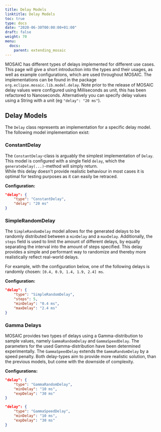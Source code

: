 ```yaml
---
title: Delay Models
linktitle: Delay Models 
toc: true
type: docs
date: "2020-06-30T00:00:00+01:00"
draft: false
weight: 70
menu:
  docs:
    parent: extending_mosaic
---
```


MOSAIC has different types of delays implemented for different use cases. This page will
give a short introduction into the types and their usages, as well as example configurations,
which are used throughout MOSAIC. The implementations can be
found in the package `org.eclipse.mosaic.lib.model.delay`.
Note prior to the release of MOSAIC delay values were configured using Milliseconds as unit,
this has been refactored to Nanoseconds. Alternatively you can specify delay values using
a String with a unit (eg `"delay": "20 ms"`).

## Delay Models

The `Delay` class represents an implementation for a specific delay model. The following model implementation exist:

### ConstantDelay
The `ConstantDelay`-class is arguably the simplest implementation of `Delay`. This model is configured with a single
field `delay`, which the `generateDelay(...)`-method will simply return.  
While this delay doesn't provide realistic behaviour in most cases it is optimal for testing purposes as it
can easily be retraced.

__Configuration:__
```json
"delay": {
    "type": "ConstantDelay",
    "delay": "20 ms"
}
```

### SimpleRandomDelay
The `SimpleRandomDelay` model allows for the generated delays to be randomly distributed between a `minDelay` and a `maxDelay`.
Additionally, the `steps` field is used to limit the amount of different delays, by equally separating the interval into
the amount of steps specified. This delay provides a simple and performant way to randomize and thereby more realistically reflect real-world delays.

For example, with the configuration below, one of the following delays is randomly chosen: `[0.4, 0.9, 1.4, 1.9, 2.4] ms`. 

__Configuration:__
```json
"delay": {
    "type": "SimpleRandomDelay",
    "steps": 5,
    "minDelay": "0.4 ms",
    "maxDelay": "2.4 ms"
}
```

### Gamma Delays
MOSAIC provides two types of delays using a Gamma-distribution to sample values, namely `GammaRandomDelay` and `GammaSpeedDelay`.
The parameters for the used Gamma-distribution have been determined experimentally. The `GammaSpeedDelay` extends the `GammaRandomDelay`
by a speed penalty. Both delay-types aim to provide more realistic solution, than the previous models, but come with the downside of complexity.

__Configurations:__
```json
"delay": {
    "type": "GammaRandomDelay",
    "minDelay": "10 ms",
    "expDelay": "30 ms"
}
```
```json
"delay": {
    "type": "GammaSpeedDelay",
    "minDelay": "10 ms",
    "expDelay": "30 ms"
}
```